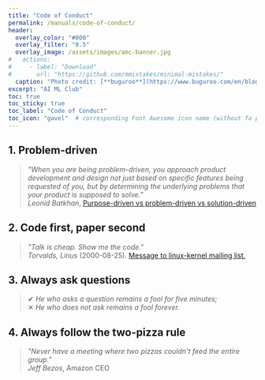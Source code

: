 ```yaml
---
title: "Code of Conduct"
permalink: /manuals/code-of-conduct/
header:
  overlay_color: "#000"
  overlay_filter: "0.5"
  overlay_image: /assets/images/amc-banner.jpg
#   actions:
#     - label: "Download"
#       url: "https://github.com/mmistakes/minimal-mistakes/"
  caption: "Photo credit: [**buguroo**](https://www.buguroo.com/en/blog/topic/ai)"
excerpt: "AI ML Club"
toc: true
toc_sticky: true
toc_label: "Code of Conduct"
toc_icon: "gavel"  # corresponding Font Awesome icon name (without fa prefix)
---
```


## 1. Problem-driven

> _"When you are being problem-driven, you approach product development and design not just based on specific features being requested of you, but by determining the underlying problems that your product is supposed to solve."_  
> <cite>Leonid Batkhan</cite>, [Purpose-driven vs problem-driven vs solution-driven](http://www.lenetek.com/blog/purpose-driven-problem-driven-solution-driven/)

## 2. Code first, paper second

> _"Talk is cheap. Show me the code."_  
> <cite>Torvalds, Linus</cite> (2000-08-25). [Message to linux-kernel mailing list.](https://lkml.org/lkml/2000/8/25/132)

## 3. Always ask questions

> ✔ _He who asks a question remains a fool for five minutes;_  
> ✕ _He who does not ask remains a fool forever._

## 4. Always follow the **two-pizza rule**

> _"Never have a meeting where two pizzas couldn't feed the entire group."_  
> <cite>Jeff Bezos</cite>, Amazon CEO
